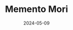 ---
title: Memento Mori
tags: [Digital]
date: 2024-05-09
bookToc: false
image: memento.webp
summary: "Digital collage."
---
